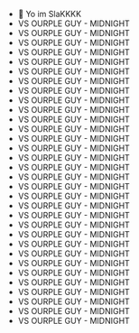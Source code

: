 - 👋 Yo im SlaKKKK
- VS OURPLE GUY - MIDNIGHT
- VS OURPLE GUY - MIDNIGHT
- VS OURPLE GUY - MIDNIGHT
- VS OURPLE GUY - MIDNIGHT
- VS OURPLE GUY - MIDNIGHT
- VS OURPLE GUY - MIDNIGHT
- VS OURPLE GUY - MIDNIGHT
- VS OURPLE GUY - MIDNIGHT
- VS OURPLE GUY - MIDNIGHT
- VS OURPLE GUY - MIDNIGHT
- VS OURPLE GUY - MIDNIGHT
- VS OURPLE GUY - MIDNIGHT
- VS OURPLE GUY - MIDNIGHT
- VS OURPLE GUY - MIDNIGHT
- VS OURPLE GUY - MIDNIGHT
- VS OURPLE GUY - MIDNIGHT
- VS OURPLE GUY - MIDNIGHT
- VS OURPLE GUY - MIDNIGHT
- VS OURPLE GUY - MIDNIGHT
- VS OURPLE GUY - MIDNIGHT
- VS OURPLE GUY - MIDNIGHT
- VS OURPLE GUY - MIDNIGHT
- VS OURPLE GUY - MIDNIGHT
- VS OURPLE GUY - MIDNIGHT
- VS OURPLE GUY - MIDNIGHT
- VS OURPLE GUY - MIDNIGHT
- VS OURPLE GUY - MIDNIGHT
- VS OURPLE GUY - MIDNIGHT
- VS OURPLE GUY - MIDNIGHT
- VS OURPLE GUY - MIDNIGHT
- VS OURPLE GUY - MIDNIGHT
- VS OURPLE GUY - MIDNIGHT
